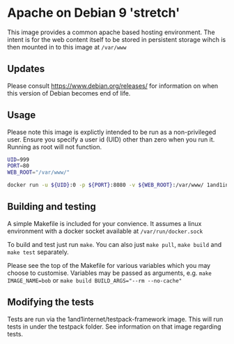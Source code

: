 # Apache on Debian 9 'stretch'

This image provides a common apache based hosting environment. The intent is for the web content itself to be stored in persistent storage wihch is then mounted in to this image at `/var/www`

## Updates

Please consult https://www.debian.org/releases/ for information on when this version of Debian becomes end of life.

## Usage

Please note this image is explictly intended to be run as a non-privileged user. Ensure you specify a user id (UID) other than zero when you run it. Running as root will not function.


```bash
UID=999
PORT=80
WEB_ROOT="/var/www/"

docker run -u ${UID}:0 -p ${PORT}:8080 -v ${WEB_ROOT}:/var/www/ 1and1internet/debian-8-apache
```

## Building and testing

A simple Makefile is included for your convience. It assumes a linux environment with a docker socket available at `/var/run/docker.sock`

To build and test just run `make`.
You can also just `make pull`, `make build` and `make test` separately.

Please see the top of the Makefile for various variables which you may choose to customise. Variables may be passed as arguments, e.g. `make IMAGE_NAME=bob` or `make build BUILD_ARGS="--rm --no-cache"`

## Modifying the tests

Tests are run via the 1and1internet/testpack-framework image. This will run tests in under the testpack folder. See information on that image regarding tests.
